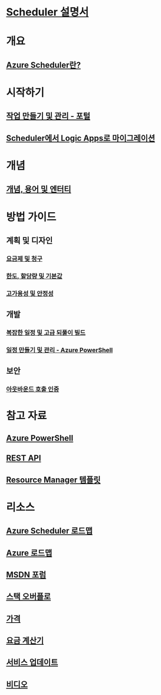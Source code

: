 # [Scheduler 설명서](index.md)

# 개요
## [Azure Scheduler란?](scheduler-intro.md)

# 시작하기
## [작업 만들기 및 관리 - 포털](scheduler-get-started-portal.md)
## [Scheduler에서 Logic Apps로 마이그레이션](migrate-from-scheduler-to-logic-apps.md)

# 개념
## [개념, 용어 및 엔터티](scheduler-concepts-terms.md)

# 방법 가이드
## 계획 및 디자인
### [요금제 및 청구](scheduler-plans-billing.md)
### [한도, 할당량 및 기본값](scheduler-limits-defaults-errors.md)
### [고가용성 및 안정성](scheduler-high-availability-reliability.md)

## 개발
### [복잡한 일정 및 고급 되풀이 빌드](scheduler-advanced-complexity.md)
### [일정 만들기 및 관리 - Azure PowerShell](scheduler-powershell-reference.md)

## 보안
### [아웃바운드 호출 인증](scheduler-outbound-authentication.md)

# 참고 자료
## [Azure PowerShell](/powershell/module/azurerm.scheduler)
## [REST API](/rest/api/scheduler)
## [Resource Manager 템플릿](/azure/templates/microsoft.scheduler/allversions)

# 리소스
## [Azure Scheduler 로드맵](https://azure.microsoft.com/updates/?product=scheduler)
## [Azure 로드맵](https://azure.microsoft.com/updates/)
## [MSDN 포럼](https://social.msdn.microsoft.com/Forums/home?forum=azurescheduler)
## [스택 오버플로](http://stackoverflow.com/questions/tagged/azure-scheduler)
## [가격](https://azure.microsoft.com/pricing/details/scheduler/)
## [요금 계산기](https://azure.microsoft.com/pricing/calculator/)
## [서비스 업데이트](https://azure.microsoft.com/updates/?product=scheduler)
## [비디오](https://azure.microsoft.com/documentation/videos/index/?services=scheduler)